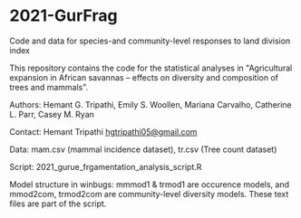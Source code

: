 # 2021-GurFrag
Code and data for species-and community-level responses to land division index

This repository contains the code for the statistical analyses in "Agricultural expansion in African savannas – effects on diversity and composition of trees and mammals".

Authors: Hemant G. Tripathi, Emily S. Woollen, Mariana Carvalho, Catherine L. Parr, Casey M. Ryan

Contact: Hemant Tripathi hgtripathi05@gmail.com

Data: mam.csv (mammal incidence dataset), tr.csv (Tree count dataset) 

Script: 2021_gurue_frgamentation_analysis_script.R 

Model structure in winbugs: mmmod1 & trmod1 are occurence models, and mmod2com, trmod2com are community-level diversity models. These text files are part of the script. 
